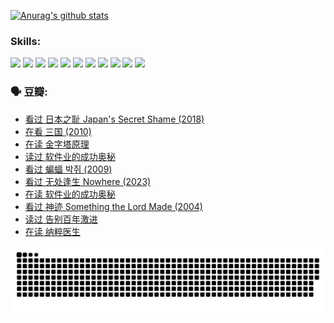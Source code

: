 
[![Anurag's github stats](https://github-readme-stats.vercel.app/api?username=w940853815)](https://github.com/anuraghazra/github-readme-stats)

### Skills:

<code><img height="32" src="https://cdn.jsdelivr.net/npm/simple-icons@v5/icons/python.svg"></code>
<code><img height="32" src="https://cdn.jsdelivr.net/npm/simple-icons@v5/icons/javascript.svg"></code>
<code><img height="32" src="https://cdn.jsdelivr.net/npm/simple-icons@v5/icons/django.svg"></code>
<code><img height="32" src="https://cdn.jsdelivr.net/npm/simple-icons@v5/icons/flask.svg"></code>
<code><img height="32" src="https://cdn.jsdelivr.net/npm/simple-icons@v5/icons/vuetify.svg"></code>
<code><img height="32" src="https://cdn.jsdelivr.net/npm/simple-icons@v5/icons/git.svg"></code>
<code><img height="32" src="https://cdn.jsdelivr.net/npm/simple-icons@v5/icons/docker.svg"></code>
<code><img height="32" src="https://cdn.jsdelivr.net/npm/simple-icons@v5/icons/postgresql.svg"></code>
<code><img height="32" src="https://cdn.jsdelivr.net/npm/simple-icons@v5/icons/elasticsearch.svg"></code>
<code><img height="32" src="https://cdn.jsdelivr.net/npm/simple-icons@v5/icons/macos.svg"></code>
<code><img height="32" src="https://cdn.jsdelivr.net/npm/simple-icons@v5/icons/linux.svg"></code>

### 🗣 豆瓣:

<!-- DOUBAN-ACTIVITIES:START -->
- [看过 日本之耻 Japan's Secret Shame‎ (2018)](https://www.douban.com/people/136069238/status/4431579101/?_i=00533710)
- [在看 三国‎ (2010)](https://www.douban.com/people/136069238/status/4430559482/?_i=00533710)
- [在读 金字塔原理](https://www.douban.com/people/136069238/status/4424812753/?_i=00533710)
- [读过 软件业的成功奥秘](https://www.douban.com/people/136069238/status/4424809958/?_i=00533710)
- [看过 蝙蝠 박쥐‎ (2009)](https://www.douban.com/people/136069238/status/4422787315/?_i=00533710)
- [看过 无处逢生 Nowhere‎ (2023)](https://www.douban.com/people/136069238/status/4416454713/?_i=00533710)
- [在读 软件业的成功奥秘](https://www.douban.com/people/136069238/status/4414815312/?_i=00533710)
- [看过 神迹 Something the Lord Made‎ (2004)](https://www.douban.com/people/136069238/status/4409691983/?_i=00533710)
- [读过 告别百年激进](https://www.douban.com/people/136069238/status/4406414036/?_i=00533710)
- [在读 纳粹医生](https://www.douban.com/people/136069238/status/4406413750/?_i=00533710)
<!-- DOUBAN-ACTIVITIES:END -->


![Snake animation](https://raw.githubusercontent.com/w940853815/w940853815/output/github-contribution-grid-snake.svg)

<!--
**w940853815/w940853815** is a ✨ _special_ ✨ repository because its `README.md` (this file) appears on your GitHub profile.

Here are some ideas to get you started:

- 🔭 I’m currently working on ...
- 🌱 I’m currently learning ...
- 👯 I’m looking to collaborate on ...
- 🤔 I’m looking for help with ...
- 💬 Ask me about ...
- 📫 How to reach me: ...
- 😄 Pronouns: ...
- ⚡ Fun fact: ...
-->
